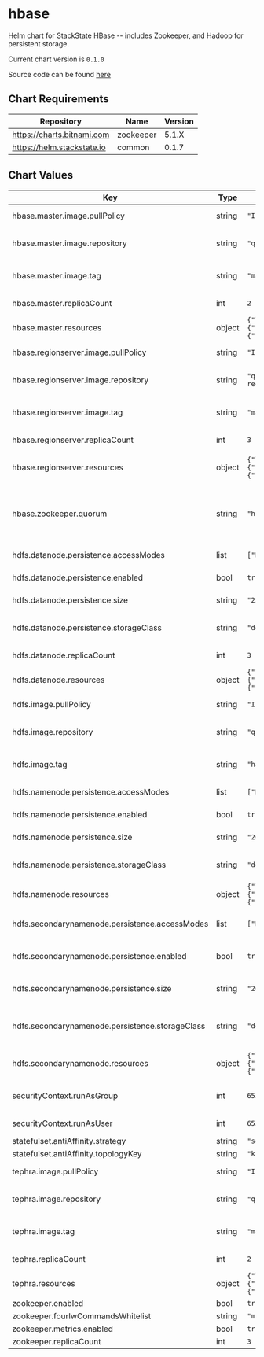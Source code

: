 hbase
=====
Helm chart for StackState HBase -- includes Zookeeper, and Hadoop for persistent storage.

Current chart version is `0.1.0`

Source code can be found [here](https://gitlab.com/stackvista/devops/helm-charts.git)

## Chart Requirements

| Repository | Name | Version |
|------------|------|---------|
| https://charts.bitnami.com | zookeeper | 5.1.X |
| https://helm.stackstate.io | common | 0.1.7 |

## Chart Values

| Key | Type | Default | Description |
|-----|------|---------|-------------|
| hbase.master.image.pullPolicy | string | `"IfNotPresent"` | Pull policy for HBase masters. |
| hbase.master.image.repository | string | `"quay.io/stackstate/hbase-master"` | Base container image repository for HBase masters. |
| hbase.master.image.tag | string | `"master"` | Default container image tag for HBase masters. |
| hbase.master.replicaCount | int | `2` | Number of pods for HBase masters. |
| hbase.master.resources | object | `{"limits":{"cpu":"1","memory":"3Gi"},"requests":{"cpu":"500m","memory":"1Gi"}}` | Resources to allocate for HBase masters. |
| hbase.regionserver.image.pullPolicy | string | `"IfNotPresent"` | Pull policy for HBase region servers. |
| hbase.regionserver.image.repository | string | `"quay.io/stackstate/hbase-regionserver"` | Base container image repository for HBase region servers. |
| hbase.regionserver.image.tag | string | `"master"` | Default container image tag for HBase region servers. |
| hbase.regionserver.replicaCount | int | `3` | Number of HBase regionserver nodes. |
| hbase.regionserver.resources | object | `{"limits":{"cpu":"1","memory":"3Gi"},"requests":{"cpu":"500m","memory":"1Gi"}}` | Resources to allocate for HBase region servers. |
| hbase.zookeeper.quorum | string | `"hbase"` | Zookeeper quorum used for single-node Zookeeper installations; not used if `zookeeper.replicaCount` is more than `1`. |
| hdfs.datanode.persistence.accessModes | list | `["ReadWriteOnce"]` | Access mode for HDFS data nodes. |
| hdfs.datanode.persistence.enabled | bool | `true` | Enable persistence for HDFS data nodes. |
| hdfs.datanode.persistence.size | string | `"250Gi"` | Size of volume for HDFS data nodes. |
| hdfs.datanode.persistence.storageClass | string | `"default"` | Storage class of the volume for HDFS data nodes. |
| hdfs.datanode.replicaCount | int | `3` | Number of HDFS data nodes. |
| hdfs.datanode.resources | object | `{"limits":{"cpu":"1","memory":"3Gi"},"requests":{"cpu":"500m","memory":"1Gi"}}` | Resources to allocate for HDFS data nodes. |
| hdfs.image.pullPolicy | string | `"IfNotPresent"` | Pull policy for HDFS datanode. |
| hdfs.image.repository | string | `"quay.io/stackstate/hadoop"` | Base container image repository for HDFS datanode. |
| hdfs.image.tag | string | `"hadoop2.9.2-java8"` | Default container image tag for HDFS datanode. |
| hdfs.namenode.persistence.accessModes | list | `["ReadWriteOnce"]` | Access mode for HDFS name nodes. |
| hdfs.namenode.persistence.enabled | bool | `true` | Enable persistence for HDFS name nodes. |
| hdfs.namenode.persistence.size | string | `"20Gi"` | Size of volume for HDFS name nodes. |
| hdfs.namenode.persistence.storageClass | string | `"default"` | Storage class of the volume for HDFS name nodes. |
| hdfs.namenode.resources | object | `{"limits":{"cpu":"1","memory":"3Gi"},"requests":{"cpu":"500m","memory":"1Gi"}}` | Resources to allocate for HDFS name nodes. |
| hdfs.secondarynamenode.persistence.accessModes | list | `["ReadWriteOnce"]` | Access mode for HDFS secondary name nodes. |
| hdfs.secondarynamenode.persistence.enabled | bool | `true` | Enable persistence for HDFS secondary name nodes. |
| hdfs.secondarynamenode.persistence.size | string | `"20Gi"` | Size of volume for HDFS secondary name nodes. |
| hdfs.secondarynamenode.persistence.storageClass | string | `"default"` | Storage class of the volume for HDFS secondary name nodes. |
| hdfs.secondarynamenode.resources | object | `{"limits":{"cpu":"1","memory":"3Gi"},"requests":{"cpu":"500m","memory":"1Gi"}}` | Resources to allocate for HDFS secondary name nodes. |
| securityContext.runAsGroup | int | `65534` | GID of the Linux group to use for all containers. |
| securityContext.runAsUser | int | `65534` | UID of the Linux user to use for all containers. |
| statefulset.antiAffinity.strategy | string | `"soft"` |  |
| statefulset.antiAffinity.topologyKey | string | `"kubernetes.io/hostname"` |  |
| tephra.image.pullPolicy | string | `"IfNotPresent"` | Pull policy for Tephra pods. |
| tephra.image.repository | string | `"quay.io/stackstate/tephra-server"` | Base container image repository for Tephra pods. |
| tephra.image.tag | string | `"master"` | Default container image tag for Tephra pods. |
| tephra.replicaCount | int | `2` | Number of pods for Tephra pods. |
| tephra.resources | object | `{"limits":{"cpu":"1","memory":"3Gi"},"requests":{"cpu":"500m","memory":"1Gi"}}` | Resources to allocate for Tephra pods. |
| zookeeper.enabled | bool | `true` |  |
| zookeeper.fourlwCommandsWhitelist | string | `"mntr, ruok, stat, srvr"` |  |
| zookeeper.metrics.enabled | bool | `true` |  |
| zookeeper.replicaCount | int | `3` |  |
